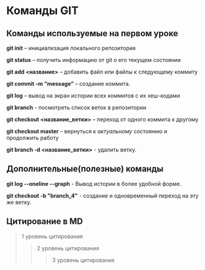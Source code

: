 # Команды GIT

## Команды используемые на первом уроке

**git init** – инициализация локального репозитория

**git status** – получить информацию от git о его текущем состоянии

**git add <название>** – добавить файл или файлы к следующему коммиту

**git commit -m “message”** – создание коммита.

**git log** – вывод на экран истории всех коммитов с их хеш-кодами

**git branch** - посмотреть список веток в репозитории

**git checkout <название_ветки>** – переход от одного коммита к другому

**git checkout master** – вернуться *к актуальному* состоянию и продолжить работу

**git branch -d <название_ветки>** - удалить ветку.

## Дополнительные(полезные) команды

**git log --oneline --graph** - Вывод истории в более удобной форме.

**git checkout -b "branch_4"** - создание и одновременный переход на эту же ветку.

## Цитирование в MD

> 1 уровень цитирования 
>> 2 уровень цитирования
>>> 3 уровень цитирования